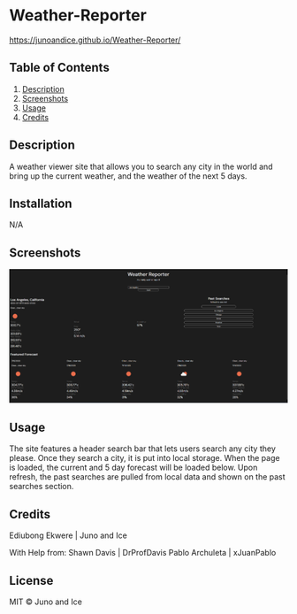 # Weather-Reporter

https://junoandice.github.io/Weather-Reporter/

## Table of Contents

1. [Description](#description)
2. [Screenshots](#screenshots)
3. [Usage](#usage)
4. [Credits](#credits)

## Description

A weather viewer site that allows you to search any city in the world and bring up the current weather, and the weather of the next 5 days.

## Installation

N/A

## Screenshots

![A screenshot of the site](./assets/images/screenies.png)

## Usage

The site features a header search bar that lets users search any city they please. Once they search a city, it is put into local storage. When the page is loaded, the current and 5 day forecast will be loaded below. Upon refresh, the past searches are pulled from local data and shown on the past searches section. 

## Credits

Ediubong Ekwere | Juno and Ice

With Help from: 
Shawn Davis | DrProfDavis
Pablo Archuleta | xJuanPablo
## License

MIT © Juno and Ice
